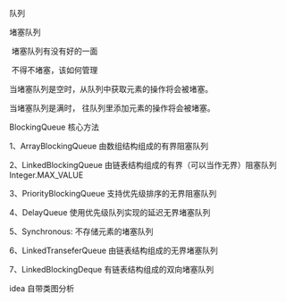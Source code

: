 队列

堵塞队列	

​	堵塞队列有没有好的一面

​	不得不堵塞，该如何管理



当堵塞队列是空时，从队列中获取元素的操作将会被堵塞。

当堵塞队列是满时， 往队列里添加元素的操作将会被堵塞。



BlockingQueue 核心方法

1、ArrayBlockingQueue  由数组结构组成的有界阻塞队列

2、LinkedBlockingQueue 由链表结构组成的有界（可以当作无界）阻塞队列  Integer.MAX_VALUE

3、PriorityBlockingQueue 支持优先级排序的无界阻塞队列

4、DelayQueue 使用优先级队列实现的延迟无界堵塞队列

5、Synchronous: 不存储元素的堵塞队列

6、LinkedTranseferQueue  由链表结构组成的无界堵塞队列

7、LinkedBlockingDeque  有链表结构组成的双向堵塞队列

idea 自带类图分析